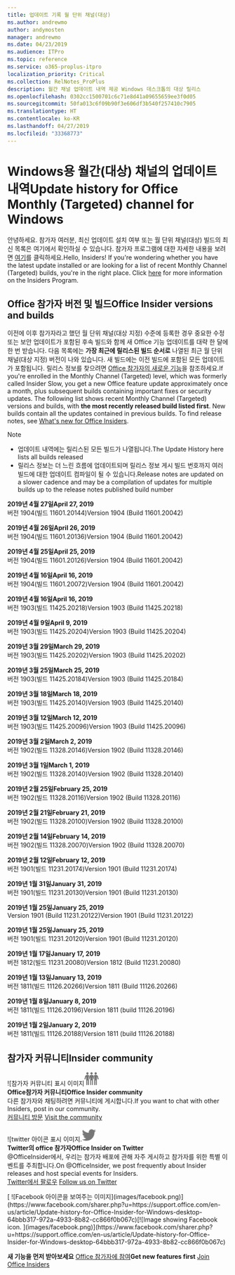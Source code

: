 ```yaml
---
title: 업데이트 기록 월 단위 채널(대상)
ms.author: andrewmo
author: andymosten
manager: andrewmo
ms.date: 04/23/2019
ms.audience: ITPro
ms.topic: reference
ms.service: o365-proplus-itpro
localization_priority: Critical
ms.collection: RelNotes_ProPlus
description: 월간 채널 업데이트 내역 제공 Windows 데스크톱의 대상 릴리스
ms.openlocfilehash: 0302cc1500701c6c71e8d41a09655659ee3f0d05
ms.sourcegitcommit: 50fa013c6f09b90f3e606df3b540f257410c7905
ms.translationtype: HT
ms.contentlocale: ko-KR
ms.lasthandoff: 04/27/2019
ms.locfileid: "33368773"
---
```

# <a name="update-history-for-office-monthly-targeted-channel-for-windows"></a><span data-ttu-id="e008f-103">Windows용 월간(대상) 채널의 업데이트 내역</span><span class="sxs-lookup"><span data-stu-id="e008f-103">Update history for Office Monthly (Targeted) channel for Windows</span></span>

<span data-ttu-id="e008f-p101">안녕하세요. 참가자 여러분, 최신 업데이트 설치 여부 또는 월 단위 채널(대상) 빌드의 최신 목록은 여기에서 확인하실 수 있습니다. 참가자 프로그램에 대한 자세한 내용을 보려면 [여기](https://insider.office.com/)를 클릭하세요.</span><span class="sxs-lookup"><span data-stu-id="e008f-p101">Hello, Insiders! If you're wondering whether you have the latest update installed or are looking for a list of recent Monthly Channel (Targeted) builds, you're in the right place. Click [here](https://insider.office.com/) for more information on the Insiders Program.</span></span>

## <a name="office-insider-versions-and-builds"></a><span data-ttu-id="e008f-107">Office 참가자 버전 및 빌드</span><span class="sxs-lookup"><span data-stu-id="e008f-107">Office Insider versions and builds</span></span>

<span data-ttu-id="e008f-p102">이전에 이후 참가자라고 했던 월 단위 채널(대상 지정) 수준에 등록한 경우 중요한 수정 또는 보안 업데이트가 포함된 후속 빌드와 함께 새 Office 기능 업데이트를 대략 한 달에 한 번 받습니다. 다음 목록에는 **가장 최근에 릴리스된 빌드 순서로** 나열된 최근 월 단위 채널(대상 지정) 버전이 나와 있습니다. 새 빌드에는 이전 빌드에 포함된 모든 업데이트가 포함됩니다. 릴리스 정보를 찾으려면 [Office 참가자의 새로운 기능](https://support.office.com/ko-KR/article/what-s-new-for-office-insiders-c152d1e2-96ff-4ce9-8c14-e74e13847a24)을 참조하세요.</span><span class="sxs-lookup"><span data-stu-id="e008f-p102">If you're enrolled in the Monthly Channel (Targeted) level, which was formerly called Insider Slow, you get a new Office feature update approximately once a month, plus subsequent builds containing important fixes or security updates. The following list shows recent Monthly Channel (Targeted) versions and builds, with **the most recently released build listed first**. New builds contain all the updates contained in previous builds. To find release notes, see [What's new for Office Insiders](https://support.office.com/ko-KR/article/what-s-new-for-office-insiders-c152d1e2-96ff-4ce9-8c14-e74e13847a24).</span></span>

> [!NOTE]
> - <span data-ttu-id="e008f-112">업데이트 내역에는 릴리스된 모든 빌드가 나열됩니다.</span><span class="sxs-lookup"><span data-stu-id="e008f-112">The Update History here lists all builds released</span></span>
> - <span data-ttu-id="e008f-113">릴리스 정보는 더 느린 흐름에 업데이트되며 릴리스 정보 게시 빌드 번호까지 여러 빌드에 대한 업데이트 컴파일이 될 수 있습니다.</span><span class="sxs-lookup"><span data-stu-id="e008f-113">Release notes are updated on a slower cadence and may be a compilation of updates for multiple builds up to the release notes published build number</span></span>

[//]: # (제거하지 마십시오)

<span data-ttu-id="e008f-115">**2019년 4월 27일**</span><span class="sxs-lookup"><span data-stu-id="e008f-115">**April 27, 2019**</span></span><br/>
<span data-ttu-id="e008f-116">버전 1904(빌드 11601.20144)</span><span class="sxs-lookup"><span data-stu-id="e008f-116">Version 1904 (Build 11601.20042)</span></span><br/>

<span data-ttu-id="e008f-117">**2019년 4월 26일**</span><span class="sxs-lookup"><span data-stu-id="e008f-117">**April 26, 2019**</span></span><br/>
<span data-ttu-id="e008f-118">버전 1904(빌드 11601.20136)</span><span class="sxs-lookup"><span data-stu-id="e008f-118">Version 1904 (Build 11601.20042)</span></span><br/>

<span data-ttu-id="e008f-119">**2019년 4월 25일**</span><span class="sxs-lookup"><span data-stu-id="e008f-119">**April 25, 2019**</span></span><br/>
<span data-ttu-id="e008f-120">버전 1904(빌드 11601.20126)</span><span class="sxs-lookup"><span data-stu-id="e008f-120">Version 1904 (Build 11601.20042)</span></span><br/>

<span data-ttu-id="e008f-121">**2019년 4월 16일**</span><span class="sxs-lookup"><span data-stu-id="e008f-121">**April 16, 2019**</span></span><br/>
<span data-ttu-id="e008f-122">버전 1904(빌드 11601.20072)</span><span class="sxs-lookup"><span data-stu-id="e008f-122">Version 1904 (Build 11601.20042)</span></span><br/>

<span data-ttu-id="e008f-123">**2019년 4월 16일**</span><span class="sxs-lookup"><span data-stu-id="e008f-123">**April 16, 2019**</span></span><br/>
<span data-ttu-id="e008f-124">버전 1903(빌드 11425.20218)</span><span class="sxs-lookup"><span data-stu-id="e008f-124">Version 1903 (Build 11425.20218)</span></span><br/>

<span data-ttu-id="e008f-125">**2019년 4월 9일**</span><span class="sxs-lookup"><span data-stu-id="e008f-125">**April 9, 2019**</span></span><br/>
<span data-ttu-id="e008f-126">버전 1903(빌드 11425.20204)</span><span class="sxs-lookup"><span data-stu-id="e008f-126">Version 1903 (Build 11425.20204)</span></span><br/>

<span data-ttu-id="e008f-127">**2019년 3월 29일**</span><span class="sxs-lookup"><span data-stu-id="e008f-127">**March 29, 2019**</span></span><br/> <span data-ttu-id="e008f-128">버전 1903(빌드 11425.20202)</span><span class="sxs-lookup"><span data-stu-id="e008f-128">Version 1903 (Build 11425.20202)</span></span><br/>

<span data-ttu-id="e008f-129">**2019년 3월 25일**</span><span class="sxs-lookup"><span data-stu-id="e008f-129">**March 25, 2019**</span></span><br/> <span data-ttu-id="e008f-130">버전 1903(빌드 11425.20184)</span><span class="sxs-lookup"><span data-stu-id="e008f-130">Version 1903 (Build 11425.20184)</span></span><br/>

<span data-ttu-id="e008f-131">**2019년 3월 18일**</span><span class="sxs-lookup"><span data-stu-id="e008f-131">**March 18, 2019**</span></span><br/> <span data-ttu-id="e008f-132">버전 1903(빌드 11425.20140)</span><span class="sxs-lookup"><span data-stu-id="e008f-132">Version 1903 (Build 11425.20140)</span></span><br/>

<span data-ttu-id="e008f-133">**2019년 3월 12일**</span><span class="sxs-lookup"><span data-stu-id="e008f-133">**March 12, 2019**</span></span><br/> <span data-ttu-id="e008f-134">버전 1903(빌드 11425.20096)</span><span class="sxs-lookup"><span data-stu-id="e008f-134">Version 1903 (Build 11425.20096)</span></span><br/>

<span data-ttu-id="e008f-135">**2019년 3월 2일**</span><span class="sxs-lookup"><span data-stu-id="e008f-135">**March 2, 2019**</span></span><br/> <span data-ttu-id="e008f-136">버전 1902(빌드 11328.20146)</span><span class="sxs-lookup"><span data-stu-id="e008f-136">Version 1902 (Build 11328.20146)</span></span><br/>

<span data-ttu-id="e008f-137">**2019년 3월 1일**</span><span class="sxs-lookup"><span data-stu-id="e008f-137">**March 1, 2019**</span></span><br/> <span data-ttu-id="e008f-138">버전 1902(빌드 11328.20140)</span><span class="sxs-lookup"><span data-stu-id="e008f-138">Version 1902 (Build 11328.20140)</span></span><br/>

<span data-ttu-id="e008f-139">**2019년 2월 25일**</span><span class="sxs-lookup"><span data-stu-id="e008f-139">**February 25, 2019**</span></span><br/> <span data-ttu-id="e008f-140">버전 1902(빌드 11328.20116)</span><span class="sxs-lookup"><span data-stu-id="e008f-140">Version 1902 (Build 11328.20116)</span></span><br/>

<span data-ttu-id="e008f-141">**2019년 2월 21일**</span><span class="sxs-lookup"><span data-stu-id="e008f-141">**February 21, 2019**</span></span><br/> <span data-ttu-id="e008f-142">버전 1902(빌드 11328.20100)</span><span class="sxs-lookup"><span data-stu-id="e008f-142">Version 1902 (Build 11328.20100)</span></span><br/>

<span data-ttu-id="e008f-143">**2019년 2월 14일**</span><span class="sxs-lookup"><span data-stu-id="e008f-143">**February 14, 2019**</span></span><br/> <span data-ttu-id="e008f-144">버전 1902(빌드 11328.20070)</span><span class="sxs-lookup"><span data-stu-id="e008f-144">Version 1902 (Build 11328.20070)</span></span><br/>

<span data-ttu-id="e008f-145">**2019년 2월 12일**</span><span class="sxs-lookup"><span data-stu-id="e008f-145">**February 12, 2019**</span></span><br/> <span data-ttu-id="e008f-146">버전 1901(빌드 11231.20174)</span><span class="sxs-lookup"><span data-stu-id="e008f-146">Version 1901 (Build 11231.20174)</span></span><br/>

<span data-ttu-id="e008f-147">**2019년 1월 31일**</span><span class="sxs-lookup"><span data-stu-id="e008f-147">**January 31, 2019**</span></span><br/> <span data-ttu-id="e008f-148">버전 1901(빌드 11231.20130)</span><span class="sxs-lookup"><span data-stu-id="e008f-148">Version 1901 (Build 11231.20130)</span></span><br/> 

<span data-ttu-id="e008f-149">**2019년 1월 25일**</span><span class="sxs-lookup"><span data-stu-id="e008f-149">**January 25, 2019**</span></span><br/> <span data-ttu-id="e008f-150">Version 1901 (Build 11231.20122)</span><span class="sxs-lookup"><span data-stu-id="e008f-150">Version 1901 (Build 11231.20122)</span></span><br/> 

<span data-ttu-id="e008f-151">**2019년 1월 25일**</span><span class="sxs-lookup"><span data-stu-id="e008f-151">**January 25, 2019**</span></span><br/> <span data-ttu-id="e008f-152">버전 1901(빌드 11231.20120)</span><span class="sxs-lookup"><span data-stu-id="e008f-152">Version 1901 (Build 11231.20120)</span></span><br/> 

<span data-ttu-id="e008f-153">**2019년 1월 17일**</span><span class="sxs-lookup"><span data-stu-id="e008f-153">**January 17, 2019**</span></span><br/> <span data-ttu-id="e008f-154">버전 1812(빌드 11231.20080)</span><span class="sxs-lookup"><span data-stu-id="e008f-154">Version 1812 (Build 11231.20080)</span></span><br/> 

<span data-ttu-id="e008f-155">**2019년 1월 13일**</span><span class="sxs-lookup"><span data-stu-id="e008f-155">**January 13, 2019**</span></span><br/> <span data-ttu-id="e008f-156">버전 1811(빌드 11126.20266)</span><span class="sxs-lookup"><span data-stu-id="e008f-156">Version 1811 (Build 11126.20266)</span></span><br/>

<span data-ttu-id="e008f-157">**2019년 1월 8일**</span><span class="sxs-lookup"><span data-stu-id="e008f-157">**January 8, 2019**</span></span><br/> <span data-ttu-id="e008f-158">버전 1811(빌드 11126.20196)</span><span class="sxs-lookup"><span data-stu-id="e008f-158">Version 1811 (build 11126.20196)</span></span><br/> 

<span data-ttu-id="e008f-159">**2019년 1월 2일**</span><span class="sxs-lookup"><span data-stu-id="e008f-159">**January 2, 2019**</span></span><br/> <span data-ttu-id="e008f-160">버전 1811(빌드 11126.20188)</span><span class="sxs-lookup"><span data-stu-id="e008f-160">Version 1811 (build 11126.20188)</span></span><br/> 


## <a name="insider-community"></a><span data-ttu-id="e008f-161">참가자 커뮤니티</span><span class="sxs-lookup"><span data-stu-id="e008f-161">Insider community</span></span>

<span data-ttu-id="e008f-162">![참가자 커뮤니티 표시 이미지</span><span class="sxs-lookup"><span data-stu-id="e008f-162">![Image showing insider community.</span></span> ](images/insidercommunity.png)<br/>
<span data-ttu-id="e008f-163">**Office참가자 커뮤니티**</span><span class="sxs-lookup"><span data-stu-id="e008f-163">**Office Insider community**</span></span><br/> <span data-ttu-id="e008f-164">다른 참가자와 채팅하려면 커뮤니티에 게시합니다.</span><span class="sxs-lookup"><span data-stu-id="e008f-164">If you want to chat with other Insiders, post in our community.</span></span><br/><span data-ttu-id="e008f-165"> 
[커뮤니티 방문](https://go.microsoft.com/fwlink/?linkid=843493)</span><span class="sxs-lookup"><span data-stu-id="e008f-165"> 
[Visit the community](https://go.microsoft.com/fwlink/?linkid=843493)</span></span><br/> 

<span data-ttu-id="e008f-166">![twitter 아이콘 표시 이미지.</span><span class="sxs-lookup"><span data-stu-id="e008f-166">![Image showing twitter icon.</span></span> ](images/twitter.png)<br/>
<span data-ttu-id="e008f-167">**Twitter의 office 참가자**</span><span class="sxs-lookup"><span data-stu-id="e008f-167">**Office Insider on Twitter**</span></span><br/> <span data-ttu-id="e008f-168">@OfficeInsider에서, 우리는 참가자 배포에 관해 자주 게시하고 참가자를 위한 특별 이벤트를 주최합니다.</span><span class="sxs-lookup"><span data-stu-id="e008f-168">On @OfficeInsider, we post frequently about Insider releases and host special events for Insiders.</span></span><br/><span data-ttu-id="e008f-169"> 
[Twitter에서 팔로우](https://go.microsoft.com/fwlink/?linkid=717717)</span><span class="sxs-lookup"><span data-stu-id="e008f-169"> 
[Follow us on Twitter](https://go.microsoft.com/fwlink/?linkid=717717)</span></span><br/> 

<span data-ttu-id="e008f-170">
  [
  ![Facebook 아이콘을 보여주는 이미지](images/facebook.png)](https://www.facebook.com/sharer.php?u=https://support.office.com/en-us/article/Update-history-for-Office-Insider-for-Windows-desktop-64bbb317-972a-4933-8b82-cc866f0b067c)</span><span class="sxs-lookup"><span data-stu-id="e008f-170">[![Image showing Facebook icon. ](images/facebook.png)](https://www.facebook.com/sharer.php?u=https://support.office.com/en-us/article/Update-history-for-Office-Insider-for-Windows-desktop-64bbb317-972a-4933-8b82-cc866f0b067c)</span></span>       


<span data-ttu-id="e008f-171">**새 기능을 먼저 받아보세요**
[Office 참가자에 참여](https://insider.office.com/)</span><span class="sxs-lookup"><span data-stu-id="e008f-171">**Get new features first**
[Join Office Insiders](https://insider.office.com/)</span></span>
